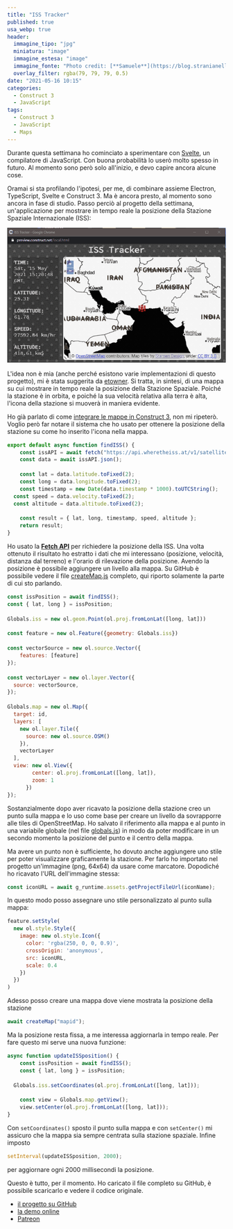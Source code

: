 ```yaml
---
title: "ISS Tracker"
published: true
usa_webp: true
header:
  immagine_tipo: "jpg"
  miniatura: "image"
  immagine_estesa: "image"
  immagine_fonte: "Photo credit: [**Samuele**](https://blog.stranianelli.com/)"
  overlay_filter: rgba(79, 79, 79, 0.5)
date: "2021-05-16 10:15"
categories:
  - Construct 3
  - JavaScript
tags:
  - Construct 3
  - JavaScript
  - Maps
---
```


Durante questa settimana ho cominciato a sperimentare con [Svelte](https://svelte.dev/), un compilatore di JavaScript. Con buona probabilità lo userò molto spesso in futuro. Al momento sono però solo all'inizio, e devo capire ancora alcune cose. 

Oramai si sta profilando l'ipotesi, per me, di combinare assieme Electron, TypeScript, Svelte e Construct 3. Ma è ancora presto, al momento sono ancora in fase di studio. Passo perciò al progetto della settimana, un'applicazione per mostrare in tempo reale la posizione della Stazione Spaziale Internazionale (ISS):

![animation](https://raw.githubusercontent.com/el3um4s/strani-anelli-blog/master/_posts/2021/2021-05-16-iss-tracker/animation.gif)

L'idea non è mia (anche perché esistono varie implementazioni di questo progetto), mi è stata suggerita da [etowner](https://etowner.itch.io/). Si tratta, in sintesi, di una mappa su cui mostrare in tempo reale la posizione della Stazione Spaziale. Poiché la stazione è in orbita, e poiché la sua velocità relativa alla terra è alta, l'icona della stazione si muoverà in maniera evidente.

Ho già parlato di come [integrare le mappe in Construct 3](https://www.patreon.com/posts/maps-in-3-49027372), non mi ripeterò. Voglio però far notare il sistema che ho usato per ottenere la posizione della stazione su come ho inserito l'icona nella mappa.

```js
export default async function findISS() {
	const issAPI = await fetch("https://api.wheretheiss.at/v1/satellites/25544");
	const data = await issAPI.json();
	
	const lat = data.latitude.toFixed(2);
	const long = data.longitude.toFixed(2);
	const timestamp = new Date(data.timestamp * 1000).toUTCString();
  const speed = data.velocity.toFixed(2);
  const altitude = data.altitude.toFixed(2);
	
	const result = { lat, long, timestamp, speed, altitude };
	return result;
}
```

Ho usato la [**Fetch API**](https://developer.mozilla.org/en-US/docs/Web/API/Fetch_API/Using_Fetch) per richiedere la posizione della ISS. Una volta ottenuto il risultato ho estratto i dati che mi interessano (posizione, velocità, distanza dal terreno) e l'orario di rilevazione della posizione. Avendo la posizione è possibile aggiungere un livello alla mappa. Su GitHub è possibile vedere il file [createMap.js](https://github.com/el3um4s/construct-demo/blob/master/mini-template/006-iss-tracker/source/files/scripts/createmap.js) completo, qui riporto solamente la parte di cui sto parlando.

```js
const issPosition = await findISS();
const { lat, long } = issPosition;
		
Globals.iss = new ol.geom.Point(ol.proj.fromLonLat([long, lat]))
	
const feature = new ol.Feature({geometry: Globals.iss})

const vectorSource = new ol.source.Vector({
	features: [feature]
});

const vectorLayer = new ol.layer.Vector({
  source: vectorSource,
});

Globals.map = new ol.Map({
  target: id,
  layers: [
    new ol.layer.Tile({	
      source: new ol.source.OSM()
    }),
    vectorLayer
  ],
  view: new ol.View({
        center: ol.proj.fromLonLat([long, lat]),
        zoom: 1
      })
});
```

Sostanzialmente dopo aver ricavato la posizione della stazione creo un punto sulla mappa e lo uso come base per creare un livello da sovrapporre alle tiles di OpenStreetMap. Ho salvato il riferimento alla mappa e al punto in una variabile globale (nel file [globals.js](https://github.com/el3um4s/construct-demo/blob/master/mini-template/006-iss-tracker/source/files/scripts/globals.js)) in modo da poter modificare in un secondo momento la posizione del punto e il centro della mappa.

Ma avere un punto non è sufficiente, ho dovuto anche aggiungere uno stile per poter visualizzare graficamente la stazione. Per farlo ho importato nel progetto un'immagine (png, 64x64) da usare come marcatore. Dopodiché ho ricavato l'URL dell'immagine stessa:

```js
const iconURL = await g_runtime.assets.getProjectFileUrl(iconName);
```

In questo modo posso assegnare uno stile personalizzato al punto sulla mappa:

```js
feature.setStyle(
  new ol.style.Style({
    image: new ol.style.Icon({
      color: 'rgba(250, 0, 0, 0.9)',
      crossOrigin: 'anonymous',
      src: iconURL,
      scale: 0.4
    })
  })
)
```

Adesso posso creare una mappa dove viene mostrata la posizione della stazione

```js
await createMap("mapid");
```

Ma la posizione resta fissa, a me interessa aggiornarla in tempo reale. Per fare questo mi serve una nuova funzione:

```js
async function updateISSposition() {
	const issPosition = await findISS();
	const { lat, long } = issPosition;
	
  Globals.iss.setCoordinates(ol.proj.fromLonLat([long, lat]));

	const view = Globals.map.getView();
	view.setCenter(ol.proj.fromLonLat([long, lat]));
}
```

Con `setCoordinates()` sposto il punto sulla mappa e con `setCenter()` mi assicuro che la mappa sia sempre centrata sulla stazione spaziale. Infine imposto 

```js
setInterval(updateISSposition, 2000);
```

per aggiornare ogni 2000 millisecondi la posizione.

Questo è tutto, per il momento. Ho caricato il file completo su GitHub, è possibile scaricarlo e vedere il codice originale.

- [il progetto su GitHub](https://github.com/el3um4s/construct-demo)
- [la demo online](https://c3demo.stranianelli.com/mini-template/006-iss-tracker/demo/)
- [Patreon](https://www.patreon.com/el3um4s)